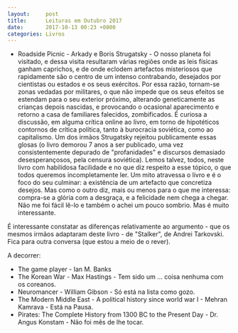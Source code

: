```yaml
---
layout:     post
title:      Leituras em Outubro 2017
date:       2017-10-13 00:23 +0800
categories: Livros
---
```


- Roadside Picnic  - Arkady e Boris Strugatsky - O nosso planeta foi visitado, e dessa visita resultaram várias regiões onde as leis físicas ganham caprichos, e de onde eclodem artefactos misteriosos que rapidamente são o centro de um intenso contrabando, desejados por cientistas ou estados e os seus exércitos.  Por essa razão, tornam-se zonas vedadas por militares, o que não impede que os seus efeitos se estendam para o seu exterior próximo, alterando geneticamente as crianças depois nascidas, e provocando o ocasional aparecimento e retorno a casa de familiares falecidos, zombificados. É curiosa a discussão, em alguma crítica online ao livro, em torno de hipotéticos contornos de crítica política, tanto à burocracia soviética, como ao capitalismo.  Um dos irmãos Strugatsky rejeitou publicamente essas glosas (o livro demorou 7 anos a ser publicado, uma vez consistentemente depurado de "profanidades" e discursos demasiado desesperançosos, pela censura soviética).  Lemos talvez, todos, neste livro com habilidosa facilidade e no que diz respeito a esse tópico, o que todos queremos incompletamente ler. Um mito atravessa o livro e é o foco do seu culminar: a existência de um artefacto que concretiza desejos. Mas como o outro diz, mais ou menos para o que me interessa:  compra-se a glória com a desgraça, e a felicidade nem chega a chegar.   
Não me foi fácil lê-lo e também o achei um pouco sombrio. Mas é muito interessante. 

É interessante constatar as diferenças relativamente ao argumento - que os mesmos irmãos adaptaram deste livro - de "Stalker", de Andrei Tarkovski. Fica para outra conversa (que estou a meio de o rever).



A decorrer: 
- The game player - Ian M. Banks
- The Korean War - Max Hastings - Tem sido um ... coisa nenhuma com os coreanos. 
- Neuromancer - William Gibson - Só está na lista como gozo.
- The Modern Middle East - A political history since world war I - Mehran Kamrava - Está na Pausa.
- Pirates: The Complete History from 1300 BC to the Present Day - Dr. Angus Konstam - Não foi mês de lhe tocar. 
